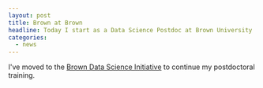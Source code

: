 ```yaml
---
layout: post
title: Brown at Brown
headline: Today I start as a Data Science Postdoc at Brown University
categories:
  - news
---
```


I've moved to the [Brown Data Science Initiative](https://www.brown.edu/initiatives/data-science/) to continue my postdoctoral
training.
